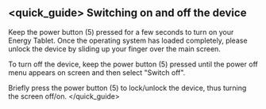 ## <quick_guide> Switching on and off the device

Keep the power button (5) pressed for a few seconds to turn on your Energy Tablet. Once the operating system has loaded completely, please unlock the device by sliding up your finger over the main screen. 

To turn off the device, keep the power button (5) pressed until the power off menu appears on screen and then select "Switch off". 

Briefly press the power button (5) to lock/unlock the device, thus turning the screen off/on.
</quick_guide>
